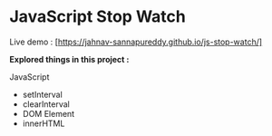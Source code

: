# JavaScript Stop Watch

Live demo : [https://jahnav-sannapureddy.github.io/js-stop-watch/]

__Explored things in this project :__

JavaScript
- setInterval
- clearInterval
- DOM Element 
- innerHTML
